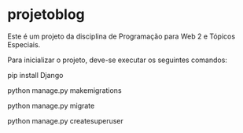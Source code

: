 # projetoblog

Este é um projeto da disciplina de Programação para Web 2 e Tópicos Especiais.

Para inicializar o projeto, deve-se executar os seguintes comandos:

pip install Django

python manage.py makemigrations

python manage.py migrate

python manage.py createsuperuser
